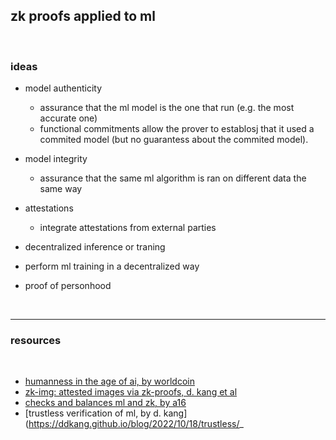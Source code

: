 ## zk proofs applied to ml

<br>

### ideas

* model authenticity
  - assurance that the ml model is the one that run (e.g. the most accurate one)
  - functional commitments allow the prover to establosj that it used a commited model (but no guarantess about the commited model).

* model integrity
  - assurance that the same ml algorithm is ran on different data the same way


* attestations  
  - integrate attestations from external parties
  
 * decentralized inference or traning
  - perform ml training in a decentralized way 
 
 * proof of personhood
 
 <br>
 
 ---
 
 ### resources
 
 <br>
 
 * [humanness in the age of ai, by worldcoin](https://worldcoin.org/blog/engineering/humanness-in-the-age-of-ai)
 * [zk-img: attested images via zk-proofs, d. kang et al](https://arxiv.org/pdf/2211.04775.pdf)
 * [checks and balances ml and zk, by a16](https://a16zcrypto.com/content/article/checks-and-balances-machine-learning-and-zero-knowledge-proofs/)
 * [trustless verification of ml, by d. kang](https://ddkang.github.io/blog/2022/10/18/trustless/_
